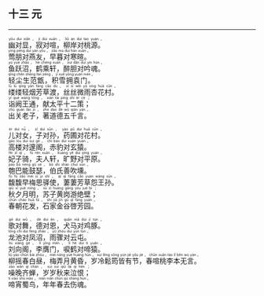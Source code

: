 ## 十三 元
---
<div>

<p>
<ruby><rb> 幽对显，寂对喧，柳岸对桃源。 </rb> <rt>yōu  duì  xiǎn ， jì  duì  xuān ， liǔ  àn  duì  táo  yuán 。</rt></ruby><BR>
<ruby><rb> 莺朋对燕友，早暮对寒暄。 </rb> <rt>yīng  péng  duì  yàn  yǒu ， zǎo  mù  duì  hán  xuān 。</rt></ruby><BR>
<ruby><rb> 鱼跃沼，鹤乘轩，醉胆对吟魂。 </rb> <rt>yú  yuè  zhǎo ， hè  chéng  xuān ， zuì  dǎn  duì  yín  hún 。</rt></ruby><BR>
<ruby><rb> 轻尘生范甑，积雪拥袁门。 </rb> <rt>qīng  chén  shēng  fàn  zèng ， jī  xuě  yōng  yuán  mén 。</rt></ruby><BR>
<ruby><rb> 缕缕轻烟芳草渡，丝丝微雨杏花村。 </rb> <rt>lǚ  lǚ  qīng  yān  fāng  cǎo  dù ， sī  sī  wēi  yǔ  xìng  huā  cūn 。</rt></ruby><BR>
<ruby><rb> 诣阙王通，献太平十二策； </rb> <rt>yì  què  wáng  tōng ， xiàn  tài  píng  shí  èr  cè ；</rt></ruby><BR>
<ruby><rb> 出关老子，著道德五千言。 </rb> <rt>chū  guān  lǎo  zi ， zhe  dào  dé  wǔ  qiān  yán 。</rt></ruby><BR></p>

<p>
<ruby><rb> 儿对女，子对孙，药圃对花村。 </rb> <rt>ér  duì  nǚ ， zǐ  duì  sūn ， yào  pǔ  duì  huā  cūn 。</rt></ruby><BR>
<ruby><rb> 高楼对邃阁，赤豹对玄猿。 </rb> <rt>gāo  lóu  duì  suì  gé ， chì  bào  duì  xuán  yuán 。</rt></ruby><BR>
<ruby><rb> 妃子骑，夫人轩，旷野对平原。 </rb> <rt>fēi  zǐ  qí ， fū  rén  xuān ， kuàng  yě  duì  píng  yuán 。</rt></ruby><BR>
<ruby><rb> 匏巴能鼓瑟，伯氏善吹壎。 </rb> <rt>páo  bā  néng  gǔ  sè ， bó  shì  shàn  chuī  xūn 。</rt></ruby><BR>
<ruby><rb> 馥馥早梅思驿使，萋萋芳草怨王孙。 </rb> <rt>fù  fù  zǎo  méi  sī  yì  shǐ ， qī  qī  fāng  cǎo  yuàn  wáng  sūn 。</rt></ruby><BR>
<ruby><rb> 秋夕月明，苏子黄岗游绝壁； </rb> <rt>qiū  xī  yuè  míng ， sū  zi  huáng  gǎng  yóu  jué  bì ；</rt></ruby><BR>
<ruby><rb> 春朝花发，石家金谷啓芳园。 </rb> <rt>chūn  cháo  huā  fā ， shí  jiā  jīn  gǔ  qǐ  fāng  yuán 。</rt></ruby><BR></p>

<p>
<ruby><rb> 歌对舞，德对恩，犬马对鸡豚。 </rb> <rt>gē  duì  wǔ ， dé  duì  ēn ， quǎn  mǎ  duì  jī  tún 。</rt></ruby><BR>
<ruby><rb> 龙池对凤沼，雨骤对云屯。 </rb> <rt>lóng  chí  duì  fèng  zhǎo ， yǔ  zhòu  duì  yún  tún 。</rt></ruby><BR>
<ruby><rb> 刘向阁，李膺门，唳鹤对啼猿。 </rb> <rt>liú  xiàng  gé ， lǐ  yīng  mén ， lì  hè  duì  tí  yuán 。</rt></ruby><BR>
<ruby><rb> 柳摇春白昼，梅弄月黄昏，岁冷鬆筠皆有节，春喧桃李本无言。 </rb> <rt>liǔ  yáo  chūn  bái  zhòu ， méi  nòng  yuè  huáng  hūn ， suì  lěng  sōng  yún  jiē  yǒu  jié ， chūn  xuān  táo  lǐ  běn  wú  yán 。</rt></ruby><BR>
<ruby><rb> 噪晚齐蝉，岁岁秋来泣恨； </rb> <rt>zào  wǎn  qí  chán ， suì  suì  qiū  lái  qì  hèn ；</rt></ruby><BR>
<ruby><rb> 啼宵蜀鸟，年年春去伤魂。 </rb> <rt>tí  xiāo  shǔ  niǎo ， nián  nián  chūn  qù  shāng  hún 。</rt></ruby><BR></p>

</div>
